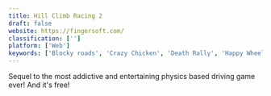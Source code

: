 ```yaml
---
title: Hill Climb Racing 2
draft: false 
website: https://fingersoft.com/
classification: ['']
platform: ['Web']
keywords: ['Blocky roads', 'Crazy Chicken', 'Death Rally', 'Happy Wheels', 'Jetpack Joyride', 'Melmo', 'Mini Motor Racing WRT', 'TORCS', 'Tiny Wings', 'Turbo Dismount', 'Watch Dogs', 'Who’s Your Daddy']
---
```

Sequel to the most addictive and entertaining physics based driving game ever! And it's free!